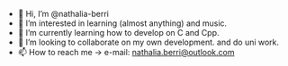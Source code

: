 - 👋 Hi, I’m @nathalia-berri
- 👀 I’m interested in learning (almost anything) and music. 
- 🌱 I’m currently learning how to develop on C and Cpp.
- 💞️ I’m looking to collaborate on my own development. and do uni work.
- 📫 How to reach me -> e-mail: nathalia.berri@outlook.com

<!---
nathalia-berri/nathalia-berri is a ✨ special ✨ repository because its `README.md` (this file) appears on your GitHub profile.
You can click the Preview link to take a look at your changes.
--->
